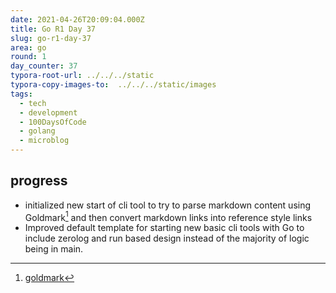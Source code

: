 ```yaml
---
date: 2021-04-26T20:09:04.000Z
title: Go R1 Day 37
slug: go-r1-day-37
area: go
round: 1
day_counter: 37
typora-root-url: ../../../static
typora-copy-images-to:  ../../../static/images
tags:
  - tech
  - development
  - 100DaysOfCode
  - golang
  - microblog
---
```


## progress

- initialized new start of cli tool to try to parse markdown content using Goldmark[^goldmark] and then convert markdown links into reference style links
- Improved default template for starting new basic cli tools with Go to include zerolog and run based design instead of the majority of logic being in main.

[^goldmark]: [goldmark](https://github.com/yuin/goldmark "goldmark github repo")
